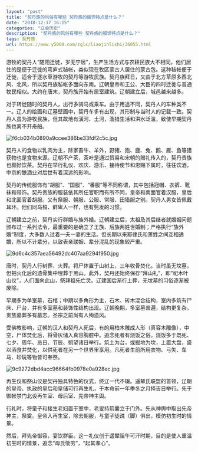 ```yaml
---
layout: "post"
title: "契丹族的风俗有哪些 契丹族的服饰特点是什么？"
date: "2018-12-17 16:15"
categories: "辽金历史"
description: "契丹族的风俗有哪些 契丹族的服饰特点是什么？"
tags: 契丹族
url: https://www.y5000.com/zgls/liaojinlishi/36055.html
---
```






游牧的契丹人“随阳迁徙，岁无宁居”，生产生活方式与农耕民族大不相同。他们居住的是便于迁徙的穹庐式毡帐，类似现在牧区蒙古人居住的蒙古包。这种毡帐便于迁徙，适合于逐水草游牧的契丹等游牧民族。契丹族拜日，又由于北方草原多西北风、北风，所以契丹族毡帐多面向东南。辽朝皇帝和王公、大臣的四时迁徙与普通牧民相似。大约在唐末，契丹族开始有居室建筑。辽朝建立后，城邑越来越多。

对于转徙随时的契丹人，出行多骑马或乘车。由于用途不同，契丹人的车种类不一。辽人的绘画和辽墓壁画中，契丹车多有出现，其形制与当时人的记载一致。契丹人虽为游牧民族，但其故地有潢河、土河，渔猎生活和洪水泛滥，致使早期契丹族也离不开舟船。

![f6cb034b0890a9ccee386be33fdf2c5c.jpg](https://img.y5000.com/uploads/allimg/181029/f6cb034b0890a9ccee386be33fdf2c5c.jpg)

契丹人的食物以乳肉为主，除家畜牛、羊外，野猪、狍、鹿、兔、鹅、雁、鱼等猎获物也是食物来源。辽朝不产茶，茶叶是通过贸易和宋朝的赠礼传入的，契丹贵族也颇好饮茶。契丹在举行礼仪、欢庆、游乐、接待使节和恩赐下属时，往往饮酒，中京的酿酒业对后世有着深远的影响。

契丹的传统服饰有“胡服”、“国服”、“番服”等不同称谓，其中包括冠帽、衣裤、靴袜和带饰。契丹贵族的服装依其所任官职而有所不同，皇帝和南面官着汉服，皇后和北面官着胡服。又有祭服、朝服、公服、常服、田猎服之别。契丹人男女皆佩戴耳环。他们同乌桓、鲜卑人一样，也有髡发的习惯。

辽朝建立之前，契丹实行群婚与族外婚。辽朝建立后，太祖及其后继者就婚姻问题颁布过一系列法令，最重要的是确立了王族、后族两姓世婚制；严格执行“族外婚”制度，大多数人过着一夫一妻的生活。但长期以来耶律氏和萧姓之间互相通婚，所以不计辈分，以致表亲联姻、辈分混乱的现象较严重。

![9d6c4c357aea56492dc407aa9294f950.jpg](https://img.y5000.com/uploads/allimg/181029/9d6c4c357aea56492dc407aa9294f950.jpg)

唐时，契丹人行树葬、火葬。将尸体置于山树上，三年收骨焚化。当时虽无坟墓，但把火化后的遗骨集中埋葬于黑山。此外，契丹还始终保存“拜山礼”，即“祀木叶山仪”，人们面向此山，祭拜祖先亡灵。辽建国后渐行土葬，无坟墓的习俗逐渐被废除。

早期多为单室墓，石棺；中期以多角形为主，石木、砖木混合结构，室内多筑有尸床、尸台，并有多室墓和装饰性结构出现。辽朝晚期，多室墓普遍，结构更复杂。贵族墓葬多有墓志。圣宗之前尚有人殉遗风。

受佛教影响，辽朝的汉人和契丹人死后，有的用柏木雕成人形（真容木雕像），中空，尸体焚化后，将骨灰储入真容胸腔中。追念死者有烧饭之俗。烧饭多于既死、七夕、周年、忌日、节辰、朔望诸日举行。筑土为台，或掘地为坎，上置大盘，盛以酒食并焚化，以供死者在另一个世界里享用。凡死者生前所用衣物、弓矢、车马、珍玩等物皆可奉祭。

![9c9272dbd4acc96664fb0978e0a928ec.jpg](https://img.y5000.com/uploads/allimg/181029/9c9272dbd4acc96664fb0978e0a928ec.jpg)

再生仪和祭山仪是契丹独具特色的仪式，终辽一代不辍。遥辇氏联盟的首领，辽朝的皇帝、执政的皇后和皇储可行再生礼，于本命前一年季冬之月择吉日举行。先于御帐禁门北设再生室、母后室、先帝神主舆。

行礼时，将童子和接生老妇置于室中，老叟持箭囊立于门外。先从神舆中取出先帝神主，祭奠。皇帝入再生室，除去朝服，与童子徒跣（脚）俱出，模仿初生时的情景。

然后，拜先帝御容，宴饮群臣。这一礼仪创于遥辇阻午可汗时期，目的是使人重温初生时的情景，追念“母氏劬劳”，“起其孝心”。  
